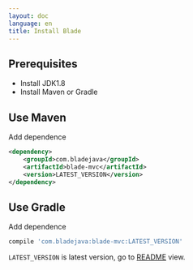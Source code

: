 ```yaml
---
layout: doc
language: en
title: Install Blade
---
```


## Prerequisites

- Install JDK1.8
- Install Maven or Gradle

## Use Maven

Add dependence 

```xml
<dependency>
    <groupId>com.bladejava</groupId>
    <artifactId>blade-mvc</artifactId>
    <version>LATEST_VERSION</version>
</dependency>
```

## Use Gradle

Add dependence

```bash
compile 'com.bladejava:blade-mvc:LATEST_VERSION'
```

`LATEST_VERSION` is latest version, go to [README](https://github.com/lets-blade/blade) view.